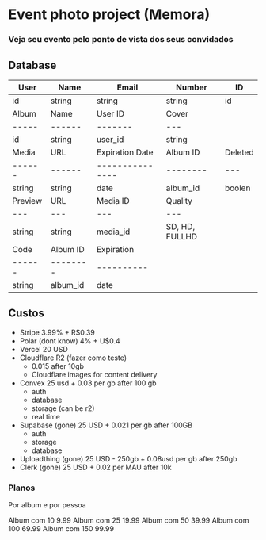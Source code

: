 # Event photo project (Memora)

### Veja seu evento pelo ponto de vista dos seus convidados

## Database

| User    | Name     | Email           | Number         | ID      |
| ------- | -------- | --------------- | -------------- | ------- |
| id      | string   | string          | string         | id      |
| Album   | Name     | User ID         | Cover          |
| -----   | ------   | -------         | ---            |
| id      | string   | user_id         | string         |
| Media   | URL      | Expiration Date | Album ID       | Deleted |
| ------  | ------   | --------------- | --------       | ---     |
| string  | string   | date            | album_id       | boolen  |
| Preview | URL      | Media ID        | Quality        |
| ---     | ---      | ---             | ---            |
| string  | string   | media_id        | SD, HD, FULLHD |
| Code    | Album ID | Expiration      |
| ------  | -------- | ----------      |
| string  | album_id | date            |

## Custos

- Stripe
  3.99% + R$0.39
- Polar (dont know)
  4% + U$0.4
- Vercel
  20 USD
- Cloudflare R2 (fazer como teste)
  - 0.015 after 10gb
  - Cloudflare images for content delivery
- Convex
  25 usd + 0.03 per gb after 100 gb
  - auth
  - database
  - storage (can be r2)
  - real time
- Supabase (gone)
  25 USD + 0.021 per gb after 100GB
  - auth
  - storage
  - database
- Uploadthing (gone)
  25 USD - 250gb + 0.08usd per gb after 250gb
- Clerk (gone)
  25 USD + 0.02 per MAU after 10k

### Planos

Por album e por pessoa

Album com 10
9.99
Album com 25
19.99
Album com 50
39.99
Album com 100
69.99
Album com 150
99.99
